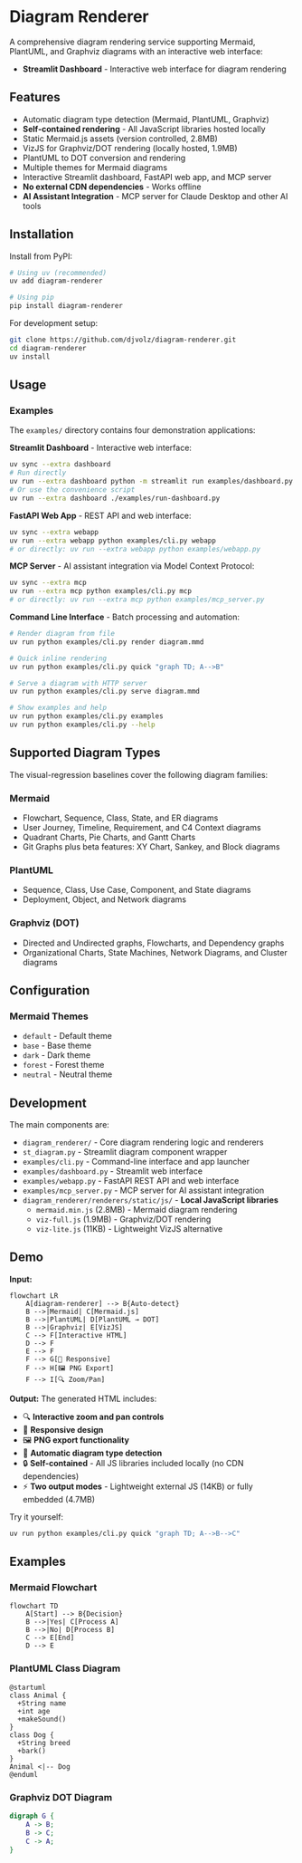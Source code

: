 # Diagram Renderer

A comprehensive diagram rendering service supporting Mermaid, PlantUML, and Graphviz diagrams with an interactive web interface:

- **Streamlit Dashboard** - Interactive web interface for diagram rendering

## Features

- Automatic diagram type detection (Mermaid, PlantUML, Graphviz)
- **Self-contained rendering** - All JavaScript libraries hosted locally
- Static Mermaid.js assets (version controlled, 2.8MB)
- VizJS for Graphviz/DOT rendering (locally hosted, 1.9MB)
- PlantUML to DOT conversion and rendering
- Multiple themes for Mermaid diagrams
- Interactive Streamlit dashboard, FastAPI web app, and MCP server
- **No external CDN dependencies** - Works offline
- **AI Assistant Integration** - MCP server for Claude Desktop and other AI tools

## Installation

Install from PyPI:

```bash
# Using uv (recommended)
uv add diagram-renderer

# Using pip
pip install diagram-renderer
```

For development setup:
```bash
git clone https://github.com/djvolz/diagram-renderer.git
cd diagram-renderer
uv install
```

## Usage

### Examples

The `examples/` directory contains four demonstration applications:

**Streamlit Dashboard** - Interactive web interface:
```bash
uv sync --extra dashboard
# Run directly
uv run --extra dashboard python -m streamlit run examples/dashboard.py
# Or use the convenience script
uv run --extra dashboard ./examples/run-dashboard.py
```

**FastAPI Web App** - REST API and web interface:
```bash
uv sync --extra webapp
uv run --extra webapp python examples/cli.py webapp
# or directly: uv run --extra webapp python examples/webapp.py
```

**MCP Server** - AI assistant integration via Model Context Protocol:
```bash
uv sync --extra mcp
uv run --extra mcp python examples/cli.py mcp
# or directly: uv run --extra mcp python examples/mcp_server.py
```

**Command Line Interface** - Batch processing and automation:
```bash
# Render diagram from file
uv run python examples/cli.py render diagram.mmd

# Quick inline rendering
uv run python examples/cli.py quick "graph TD; A-->B"

# Serve a diagram with HTTP server
uv run python examples/cli.py serve diagram.mmd

# Show examples and help
uv run python examples/cli.py examples
uv run python examples/cli.py --help
```

## Supported Diagram Types

The visual-regression baselines cover the following diagram families:

### Mermaid
- Flowchart, Sequence, Class, State, and ER diagrams
- User Journey, Timeline, Requirement, and C4 Context diagrams
- Quadrant Charts, Pie Charts, and Gantt Charts
- Git Graphs plus beta features: XY Chart, Sankey, and Block diagrams

### PlantUML
- Sequence, Class, Use Case, Component, and State diagrams
- Deployment, Object, and Network diagrams

### Graphviz (DOT)
- Directed and Undirected graphs, Flowcharts, and Dependency graphs
- Organizational Charts, State Machines, Network Diagrams, and Cluster diagrams

## Configuration

### Mermaid Themes
- `default` - Default theme
- `base` - Base theme
- `dark` - Dark theme
- `forest` - Forest theme
- `neutral` - Neutral theme

## Development

The main components are:

- `diagram_renderer/` - Core diagram rendering logic and renderers
- `st_diagram.py` - Streamlit diagram component wrapper
- `examples/cli.py` - Command-line interface and app launcher
- `examples/dashboard.py` - Streamlit web interface
- `examples/webapp.py` - FastAPI REST API and web interface
- `examples/mcp_server.py` - MCP server for AI assistant integration
- `diagram_renderer/renderers/static/js/` - **Local JavaScript libraries**
  - `mermaid.min.js` (2.8MB) - Mermaid diagram rendering
  - `viz-full.js` (1.9MB) - Graphviz/DOT rendering
  - `viz-lite.js` (11KB) - Lightweight VizJS alternative

## Demo

**Input:**
```mermaid
flowchart LR
    A[diagram-renderer] --> B{Auto-detect}
    B -->|Mermaid| C[Mermaid.js]
    B -->|PlantUML| D[PlantUML → DOT]
    B -->|Graphviz| E[VizJS]
    C --> F[Interactive HTML]
    D --> F
    E --> F
    F --> G[📱 Responsive]
    F --> H[🖼 PNG Export]
    F --> I[🔍 Zoom/Pan]
```

**Output:** The generated HTML includes:
- 🔍 **Interactive zoom and pan controls**
- 📱 **Responsive design**
- 🖼 **PNG export functionality**
- 🎨 **Automatic diagram type detection**
- 🔒 **Self-contained** - All JS libraries included locally (no CDN dependencies)
- ⚡ **Two output modes** - Lightweight external JS (14KB) or fully embedded (4.7MB)

Try it yourself:
```bash
uv run python examples/cli.py quick "graph TD; A-->B-->C"
```

## Examples

### Mermaid Flowchart
```mermaid
flowchart TD
    A[Start] --> B{Decision}
    B -->|Yes| C[Process A]
    B -->|No| D[Process B]
    C --> E[End]
    D --> E
```

### PlantUML Class Diagram
```plantuml
@startuml
class Animal {
  +String name
  +int age
  +makeSound()
}
class Dog {
  +String breed
  +bark()
}
Animal <|-- Dog
@enduml
```

### Graphviz DOT Diagram
```dot
digraph G {
    A -> B;
    B -> C;
    C -> A;
}
```
